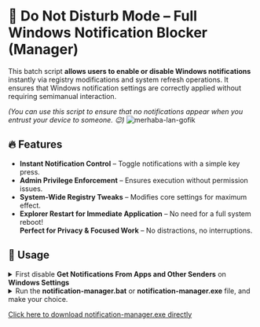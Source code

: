 # 🚀 Do Not Disturb Mode – Full Windows Notification Blocker (Manager)

This batch script **allows users to enable or disable Windows notifications** instantly via registry modifications and system refresh operations. It ensures that Windows notification settings are correctly applied without requiring semimanual interaction.<br>

_(You can use this script to ensure that no notifications appear when you entrust your device to someone. 😉)_
![merhaba-lan-gofik](https://github.com/user-attachments/assets/cbb96e06-3e3e-48fe-abf8-2045a3f2030b)<br>

## 🔥 Features
- **Instant Notification Control** – Toggle notifications with a simple key press.  
- **Admin Privilege Enforcement** – Ensures execution without permission issues.  
- **System-Wide Registry Tweaks** – Modifies core settings for maximum effect.  
- **Explorer Restart for Immediate Application** – No need for a full system reboot!  
   **Perfect for Privacy & Focused Work** – No distractions, no interruptions.  


## 📜 Usage
<details>
<summary>First disable <b>Get Notifications From Apps and Other Senders</b> on  <b>Windows Settings</b></summary><br>
  
<details>
<summary>Windows 11</summary>
  
<img src="https://github.com/user-attachments/assets/b9d1dc87-1e98-4f15-8f58-9dedb133435d">
</details>

<details>
<summary>Windows 10</summary>
<img src="https://github.com/user-attachments/assets/d64482b0-183f-4a1f-834f-691425dbbe8e">
</details>
</details>

<details>
<summary>Run the <b>notification-manager.bat</b> or <b>notification-manager.exe</b> file, and make your choice.<br></summary>
<img src="https://github.com/user-attachments/assets/28f587ea-e726-4cd6-833c-c189f4757dee"></details>

<a href="https://github.com/m3tozz/windows-notification-manager/releases/download/2.0/notification-manager.exe">Click here to download notification-manager.exe directly</a>
